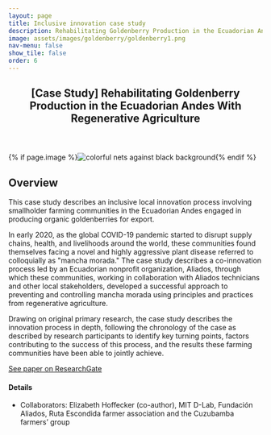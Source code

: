 ```yaml
---
layout: page
title: Inclusive innovation case study
description: Rehabilitating Goldenberry Production in the Ecuadorian Andes With Regenerative Agriculture
image: assets/images/goldenberry/goldenberry1.png
nav-menu: false
show_tile: false
order: 6
---
```


<!-- Main -->
<div id="main" class="alt">

<!-- One -->
<section id="one">
	<div class="inner">
		<header class="major">
			<h1>[Case Study] Rehabilitating Goldenberry Production in the Ecuadorian Andes With Regenerative Agriculture</h1>
		</header>
		{% if page.image %}<span class="image main"><img src="{{ site.baseurl }}/{{ page.image }}" alt="colorful nets against black background" /></span>{% endif %}
<!-- Content -->
<h2 id="content">Overview</h2>
<p>This case study describes an inclusive local innovation process involving smallholder farming communities in the Ecuadorian Andes engaged in producing organic goldenberries for export. </p>

<p>In early 2020, as the global COVID-19 pandemic started to disrupt supply chains, health, and livelihoods around the world, these communities found themselves facing a novel and highly aggressive plant disease referred to colloquially as "mancha morada." The case study describes a co-innovation process led by an Ecuadorian nonprofit organization, Aliados, through which these communities, working in collaboration with Aliados technicians and other local stakeholders, developed a successful approach to preventing and controlling mancha morada using principles and practices from regenerative agriculture. </p>

<p>Drawing on original primary research, the case study describes the innovation process in depth, following the chronology of the case as described by research participants to identify key turning points, factors contributing to the success of this process, and the results these farming communities have been able to jointly achieve.</p>


<p><a href="https://www.researchgate.net/publication/362605228_Rehabilitating_Goldenberry_Production_in_the_Ecuadorian_Andes_With_Regenerative_Agriculture" class="button">See paper on ResearchGate</a></p>


<h4>Details</h4>
<ul>
	<!-- <li>When: March - May 2022</li>
	<li>Duration: 3 months</li> -->
	<li>Collaborators: Elizabeth Hoffecker (co-author), MIT D-Lab, Fundación Aliados, Ruta Escondida farmer association and the Cuzubamba farmers’ group</li>
</ul>


</div>
</section>


</div>
